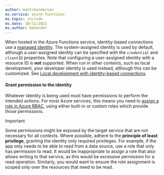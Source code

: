 ```yaml
---
author: mattchenderson
ms.service: azure-functions
ms.topic: include
ms.date: 10/11/2021
ms.author: mahender
---
```


When hosted in the Azure Functions service, identity-based connections use a [managed identity](../articles/app-service/overview-managed-identity.md?toc=%2fazure%2fazure-functions%2ftoc.json). The system-assigned identity is used by default, although a user-assigned identity can be specified with the `credential` and `clientID` properties. Note that configuring a user-assigned identity with a resource ID is **not** supported. When run in other contexts, such as local development, your developer identity is used instead, although this can be customized. See [Local development with identity-based connections](../articles/azure-functions/functions-reference.md#local-development-with-identity-based-connections).

#### Grant permission to the identity

Whatever identity is being used must have permissions to perform the intended actions. For most Azure services, this means you need to [assign a role in Azure RBAC](../articles/role-based-access-control/role-assignments-steps.md), using either built-in or custom roles which provide those permissions.

> [!IMPORTANT]
> Some permissions might be exposed by the target service that are not necessary for all contexts. Where possible, adhere to the **principle of least privilege**, granting the identity only required privileges. For example, if the app only needs to be able to read from a data source, use a role that only has permission to read. It would be inappropriate to assign a role that also allows writing to that service, as this would be excessive permission for a read operation. Similarly, you would want to ensure the role assignment is scoped only over the resources that need to be read.
